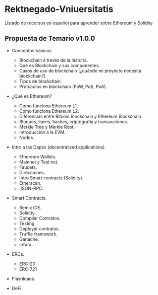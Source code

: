 # Rektnegado-Vniuersitatis

Listado de recursos en español para aprender sobre Ethereum y Solidity

## Propuesta de Temario v1.0.0
* Conceptos básicos.
  * Blockchain a través de la historia.
  * Qué es Blockchain y sus componentes.
  * Casos de uso de blockchain (¿cuándo mi proyecto necesita blockchain?).
  * Tipos de blockchain.
  * Protocolos en blockchain (PoW, PoS, PoA).

* ¿Qué es Ethereum?
  * Cómo funciona Ethereum L1.
  * Cómo funciona Ethereum L2.
  * Diferencias entre Bitcoin Blockchain y Ethereum Blockchain.
  * Bloques, llaves, hashes, criptografía y transacciones.
  * Merkle Tree y Merkle Root.
  * Introducción a la EVM.
  * Nodos.

* Intro a las Dapps (decentralized applications).
  * Ethereum Wallets.
  * Mainnet y Test net.
  * Faucets.
  * Direcciones.
  * Intro Smart contracts (Solidity).
  * Etherscan.
  * JSON-RPC.

* Smart Contracts.
  * Remix IDE.
  * Solidity.
  * Compilar Contratos.
  * Testing.
  * Deployar contratos.
  * Truffle framework.
  * Ganache.
  * Infura.

* ERCs.
  * ERC-20
  * ERC-721

* Flashloans.
* DeFi
  